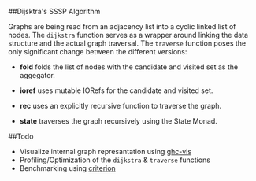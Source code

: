 ##Dijsktra's SSSP Algorithm

Graphs are being read from an adjacency list into a cyclic linked list of nodes.
The `dijkstra` function serves as a wrapper around linking the data structure and the actual graph traversal.
The `traverse` function poses the only significant change between the different versions:

- **fold** folds the list of nodes with the candidate and visited set as the aggegator.

- **ioref** uses mutable IORefs for the candidate and visited set.

- **rec** uses an explicitly recursive function to traverse the graph.

- **state** traverses the graph recursively using the State Monad.

##Todo

- Visualize internal graph represantation using [ghc-vis](https://github.com/def-/ghc-vis)
- Profiling/Optimization of the `dijkstra` & `traverse` functions
- Benchmarking using [criterion](https://github.com/bos/criterion)
